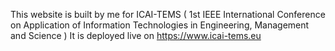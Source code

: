 This website is built by me for ICAI-TEMS ( 1st IEEE International Conference on Application of Information Technologies in Engineering, Management and Science )
It is deployed live on https://www.icai-tems.eu
